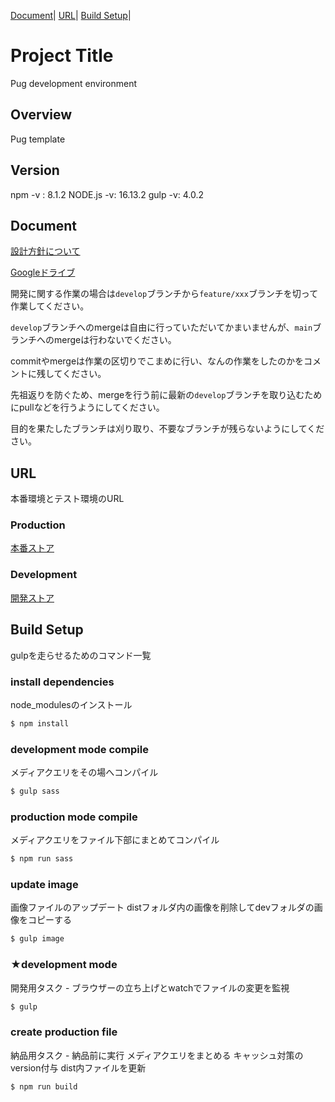[Document](#document)|
[URL](#url)|
[Build Setup](#build-setup)|

# Project Title
Pug development environment

## Overview
Pug template

## Version
npm -v : 8.1.2
NODE.js -v: 16.13.2
gulp -v: 4.0.2

## Document
[設計方針について](https://)

[Googleドライブ](https://)

開発に関する作業の場合は`develop`ブランチから`feature/xxx`ブランチを切って作業してください。

`develop`ブランチへのmergeは自由に行っていただいてかまいませんが、`main`ブランチへのmergeは行わないでください。

commitやmergeは作業の区切りでこまめに行い、なんの作業をしたのかをコメントに残してください。

先祖返りを防ぐため、mergeを行う前に最新の`develop`ブランチを取り込むためにpullなどを行うようにしてください。

目的を果たしたブランチは刈り取り、不要なブランチが残らないようにしてください。

## URL
本番環境とテスト環境のURL

### Production
[本番ストア](https://)
### Development
[開発ストア](https://)

## Build Setup
gulpを走らせるためのコマンド一覧

### install dependencies
node_modulesのインストール
```bash
$ npm install
```

### development mode compile
メディアクエリをその場へコンパイル
```bash
$ gulp sass
```

### production mode compile
メディアクエリをファイル下部にまとめてコンパイル
```bash
$ npm run sass
```

### update image
画像ファイルのアップデート
distフォルダ内の画像を削除してdevフォルダの画像をコピーする
```bash
$ gulp image
```

### ★development mode
開発用タスク - ブラウザーの立ち上げとwatchでファイルの変更を監視
```bash
$ gulp
```
### create production file
納品用タスク - 納品前に実行
メディアクエリをまとめる
キャッシュ対策のversion付与
dist内ファイルを更新
```bash
$ npm run build
```